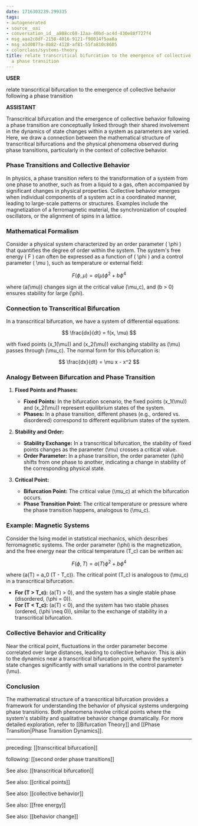 ```yaml
---
date: 1716303239.299335
tags:
- autogenerated
- source__oai
- conversation_id__a808cc68-12aa-40bd-ac4d-430e88f727f4
- msg_aaa2c8df-2158-4016-9121-f98014f5aa8a
- msg_a1d0877a-8b82-4128-af81-55fa810c8685
- colorclass/systems-theory
title: relate transcritical bifurcation to the emergence of collective behavior following
  a phase transition
---
```


**USER**

relate transcritical bifurcation to the emergence of collective behavior following a phase transition


**ASSISTANT**

Transcritical bifurcation and the emergence of collective behavior following a phase transition are conceptually linked through their shared involvement in the dynamics of state changes within a system as parameters are varied. Here, we draw a connection between the mathematical structure of transcritical bifurcations and the physical phenomena observed during phase transitions, particularly in the context of collective behavior.

### Phase Transitions and Collective Behavior

In physics, a phase transition refers to the transformation of a system from one phase to another, such as from a liquid to a gas, often accompanied by significant changes in physical properties. Collective behavior emerges when individual components of a system act in a coordinated manner, leading to large-scale patterns or structures. Examples include the magnetization of a ferromagnetic material, the synchronization of coupled oscillators, or the alignment of spins in a lattice.

### Mathematical Formalism

Consider a physical system characterized by an order parameter \( \phi \) that quantifies the degree of order within the system. The system's free energy \( F \) can often be expressed as a function of \( \phi \) and a control parameter \( \mu \), such as temperature or external field:

$$
F(\phi, \mu) = a(\mu) \phi^2 + b \phi^4
$$

where \(a(\mu)\) changes sign at the critical value \(\mu_c\), and \(b > 0\) ensures stability for large \(\phi\).

### Connection to Transcritical Bifurcation

In a transcritical bifurcation, we have a system of differential equations:

$$
\frac{dx}{dt} = f(x, \mu)
$$

with fixed points \(x_1(\mu)\) and \(x_2(\mu)\) exchanging stability as \(\mu\) passes through \(\mu_c\). The normal form for this bifurcation is:

$$
\frac{dx}{dt} = \mu x - x^2
$$

### Analogy Between Bifurcation and Phase Transition

1. **Fixed Points and Phases:**
   - **Fixed Points:** In the bifurcation scenario, the fixed points \(x_1(\mu)\) and \(x_2(\mu)\) represent equilibrium states of the system.
   - **Phases:** In a phase transition, different phases (e.g., ordered vs. disordered) correspond to different equilibrium states of the system.

2. **Stability and Order:**
   - **Stability Exchange:** In a transcritical bifurcation, the stability of fixed points changes as the parameter \(\mu\) crosses a critical value.
   - **Order Parameter:** In a phase transition, the order parameter \(\phi\) shifts from one phase to another, indicating a change in stability of the corresponding physical state.

3. **Critical Point:**
   - **Bifurcation Point:** The critical value \(\mu_c\) at which the bifurcation occurs.
   - **Phase Transition Point:** The critical temperature or pressure where the phase transition happens, analogous to \(\mu_c\).

### Example: Magnetic Systems

Consider the Ising model in statistical mechanics, which describes ferromagnetic systems. The order parameter \(\phi\) is the magnetization, and the free energy near the critical temperature \(T_c\) can be written as:

$$
F(\phi, T) = a(T) \phi^2 + b \phi^4
$$

where \(a(T) = a_0 (T - T_c)\). The critical point \(T_c\) is analogous to \(\mu_c\) in a transcritical bifurcation.

- **For \(T > T_c\):** \(a(T) > 0\), and the system has a single stable phase (disordered, \(\phi = 0\)).
- **For \(T < T_c\):** \(a(T) < 0\), and the system has two stable phases (ordered, \(\phi \neq 0\)), similar to the exchange of stability in a transcritical bifurcation.

### Collective Behavior and Criticality

Near the critical point, fluctuations in the order parameter become correlated over large distances, leading to collective behavior. This is akin to the dynamics near a transcritical bifurcation point, where the system's state changes significantly with small variations in the control parameter \(\mu\).

### Conclusion

The mathematical structure of a transcritical bifurcation provides a framework for understanding the behavior of physical systems undergoing phase transitions. Both phenomena involve critical points where the system's stability and qualitative behavior change dramatically. For more detailed exploration, refer to [[Bifurcation Theory]] and [[Phase Transition|Phase Transition Dynamics]].


---

preceding: [[transcritical bifurcation]]  


following: [[second order phase transitions]]

See also: [[transcritical bifurcation]]


See also: [[critical points]]


See also: [[collective behavior]]


See also: [[free energy]]


See also: [[behavior change]]